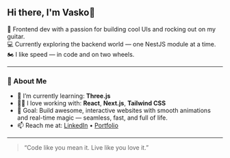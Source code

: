 ## Hi there, I'm Vasko👋


🎸 Frontend dev with a passion for building cool UIs and rocking out on my guitar.  
💻 Currently exploring the backend world — one NestJS module at a time.  
🏍️ I like speed — in code and on two wheels.

---

### 🚀 About Me

- 🌱 I’m currently learning: **Three.js**
- 👨‍💻 I love working with: **React**, **Next.js**, **Tailwind CSS**
- 🎯 Goal: Build awesome, interactive websites with smooth animations and real-time magic — seamless, fast, and full of life.
- 📫 Reach me at: [LinkedIn](https://www.linkedin.com/in/vasil-nikolov-bb8696a6/) • [Portfolio](https://www.vasilnikolov.bg/)

---
> “Code like you mean it. Live like you love it.”
<!--
**eqinox/eqinox** is a ✨ _special_ ✨ repository because its `README.md` (this file) appears on your GitHub profile.

Here are some ideas to get you started:

- 🔭 I’m currently working on ...
- 🌱 I’m currently learning ...
- 👯 I’m looking to collaborate on ...
- 🤔 I’m looking for help with ...
- 💬 Ask me about ...
- 📫 How to reach me: ...
- 😄 Pronouns: ...
- ⚡ Fun fact: ...
-->
